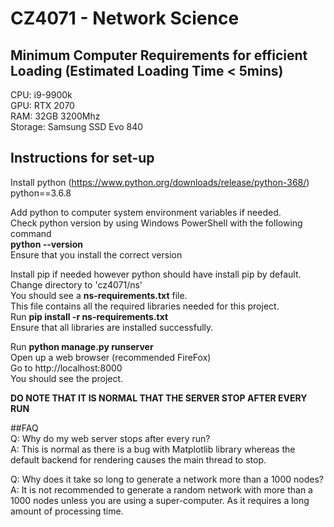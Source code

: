 # CZ4071 - Network Science

## Minimum Computer Requirements for efficient Loading (Estimated Loading Time < 5mins)
CPU: i9-9900k  
GPU: RTX 2070  
RAM: 32GB 3200Mhz  
Storage: Samsung SSD Evo 840  

## Instructions for set-up  

Install python (https://www.python.org/downloads/release/python-368/)  
python==3.6.8  

Add python to computer system environment variables if needed.  
Check python version by using Windows PowerShell with the following command  
**python --version**  
Ensure that you install the correct version  

Install pip if needed however python should have install pip by default.  
Change directory to 'cz4071/ns'  
You should see a **ns-requirements.txt** file.  
This file contains all the required libraries needed for this project.  
Run **pip install -r ns-requirements.txt**  
Ensure that all libraries are installed successfully.  

Run **python manage.py runserver**  
Open up a web browser (recommended FireFox)  
Go to http://localhost:8000  
You should see the project.    

**DO NOTE THAT IT IS NORMAL THAT THE SERVER STOP AFTER EVERY RUN**    

##FAQ  
Q: Why do my web server stops after every run?  
A: This is normal as there is a bug with Matplotlib library whereas the default backend for rendering causes the main thread to stop.    

Q: Why does it take so long to generate a network more than a 1000 nodes?
A: It is not recommended to generate a random network with more than a 1000 nodes unless you are using a super-computer. As it requires a long amount of processing time.
